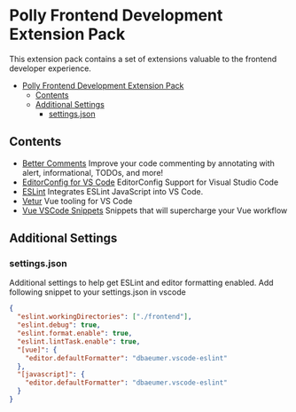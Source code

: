 # Polly Frontend Development Extension Pack

This extension pack contains a set of extensions valuable to the frontend developer experience.

- [Polly Frontend Development Extension Pack](#polly-frontend-development-extension-pack)
  - [Contents](#contents)
  - [Additional Settings](#additional-settings)
    - [settings.json](#settingsjson)

## Contents

- [Better Comments](https://www.digitalocean.com/community/tutorials/how-to-create-an-extension-pack-for-visual-studio-code) Improve your code commenting by annotating with alert, informational, TODOs, and more!
- [EditorConfig for VS Code](https://marketplace.visualstudio.com/items?itemName=EditorConfig.EditorConfig) EditorConfig Support for Visual Studio Code
- [ESLint](https://marketplace.visualstudio.com/items?itemName=dbaeumer.vscode-eslint) Integrates ESLint JavaScript into VS Code.
- [Vetur](https://marketplace.visualstudio.com/items?itemName=octref.vetur) Vue tooling for VS Code
- [Vue VSCode Snippets](https://marketplace.visualstudio.com/items?itemName=sdras.vue-vscode-snippets) Snippets that will supercharge your Vue workflow

## Additional Settings

### settings.json

Additional settings to help get ESLint and editor formatting enabled. Add following snippet to your settings.json in vscode

```json
{
  "eslint.workingDirectories": ["./frontend"],
  "eslint.debug": true,
  "eslint.format.enable": true,
  "eslint.lintTask.enable": true,
  "[vue]": {
    "editor.defaultFormatter": "dbaeumer.vscode-eslint"
  },
  "[javascript]": {
    "editor.defaultFormatter": "dbaeumer.vscode-eslint"
  }
}
```

